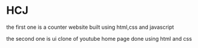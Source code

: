 # HCJ

the first one is a counter website built using html,css and javascript

the second one is ui clone of youtube home page done using html and css
